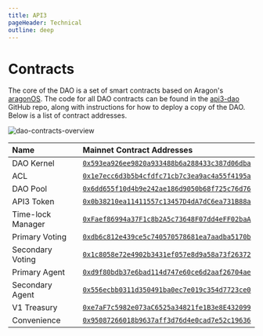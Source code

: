 ```yaml
---
title: API3
pageHeader: Technical
outline: deep
---
```


<PageHeader/>

# Contracts

The core of the DAO is a set of smart contracts based on Aragon's
[aragonOS](https://github.com/aragon/aragonOS). The code for all DAO contracts
can be found in the [api3-dao](https://github.com/api3dao/api3-dao/) GitHub
repo, along with instructions for how to deploy a copy of the DAO. Below is a
list of contract addresses.

![dao-contracts-overview](/public/img/dao-contracts-overview.png)

| Name              | Mainnet Contract Addresses                                                                                                                                                            |
| :---------------- | :------------------------------------------------------------------------------------------------------------------------------------------------------------------------------------ |
| DAO Kernel        | [`0x593ea926ee9820a933488b6a288433c387d06dba`](https://etherscan.io/address/0x593ea926ee9820a933488b6a288433c387d06dba) <CopyIcon text="0x593ea926ee9820a933488b6a288433c387d06dba"/> |
| ACL               | [`0x1e7ecc6d3b5b4cfdfc71cb7c3ea9ac4a55f4195a`](https://etherscan.io/address/0x1e7ecc6d3b5b4cfdfc71cb7c3ea9ac4a55f4195a) <CopyIcon text="0x1e7ecc6d3b5b4cfdfc71cb7c3ea9ac4a55f4195a"/> |
| DAO Pool          | [`0x6dd655f10d4b9e242ae186d9050b68f725c76d76`](https://etherscan.io/address/0x6dd655f10d4b9e242ae186d9050b68f725c76d76) <CopyIcon text="0x6dd655f10d4b9e242ae186d9050b68f725c76d76"/> |
| API3 Token        | [`0x0b38210ea11411557c13457D4dA7dC6ea731B88a`](https://etherscan.io/address/0x0b38210ea11411557c13457D4dA7dC6ea731B88a) <CopyIcon text="0x0b38210ea11411557c13457D4dA7dC6ea731B88a"/> |
| Time-lock Manager | [`0xFaef86994a37F1c8b2A5c73648F07dd4eFF02baA`](https://etherscan.io/address/0xFaef86994a37F1c8b2A5c73648F07dd4eFF02baA) <CopyIcon text="0xFaef86994a37F1c8b2A5c73648F07dd4eFF02baA"/> |
| Primary Voting    | [`0xdb6c812e439ce5c740570578681ea7aadba5170b`](https://etherscan.io/address/0xdb6c812e439ce5c740570578681ea7aadba5170b) <CopyIcon text="0xdb6c812e439ce5c740570578681ea7aadba5170b"/> |
| Secondary Voting  | [`0x1c8058e72e4902b3431ef057e8d9a58a73f26372`](https://etherscan.io/address/0x1c8058e72e4902b3431ef057e8d9a58a73f26372) <CopyIcon text="0x1c8058e72e4902b3431ef057e8d9a58a73f26372"/> |
| Primary Agent     | [`0xd9f80bdb37e6bad114d747e60ce6d2aaf26704ae`](https://etherscan.io/address/0xd9f80bdb37e6bad114d747e60ce6d2aaf26704ae) <CopyIcon text="0xd9f80bdb37e6bad114d747e60ce6d2aaf26704ae"/> |
| Secondary Agent   | [`0x556ecbb0311d350491ba0ec7e019c354d7723ce0`](https://etherscan.io/address/0x556ecbb0311d350491ba0ec7e019c354d7723ce0) <CopyIcon text="0x556ecbb0311d350491ba0ec7e019c354d7723ce0"/> |
| V1 Treasury       | [`0xe7aF7c5982e073aC6525a34821fe1B3e8E432099`](https://etherscan.io/address/0xe7aF7c5982e073aC6525a34821fe1B3e8E432099) <CopyIcon text="0xe7aF7c5982e073aC6525a34821fe1B3e8E432099"/> |
| Convenience       | [`0x95087266018b9637aff3d76d4e0cad7e52c19636`](https://etherscan.io/address/0x95087266018b9637aff3d76d4e0cad7e52c19636) <CopyIcon text="0x95087266018b9637aff3d76d4e0cad7e52c19636"/> |

<!-- Add mainnet addresses to this list -->
<!-- Add the main DAO contract to this list -->
